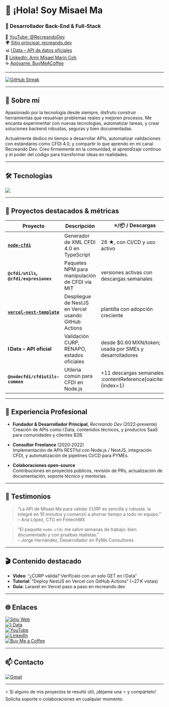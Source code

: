 # 👋 ¡Hola! Soy Misael Ma

### 🧠 Desarrollador Back‑End & Full‑Stack

🎥 [YouTube: @RecreandoDev](https://www.youtube.com/@recreandodev)  
🌍 [Sitio principal: recreando.dev](https://recreando.dev)  
📊 [I Data – API de datos oficiales](https://i-data.recreando.dev)  
💼 [LinkedIn: Amir Misael Marin Coh](https://www.linkedin.com/in/amir-misael-marin-coh/)  
☕ [Apóyame: BuyMeACoffee](https://buymeacoffee.com/recreandodev)

---

[![GitHub Streak](https://streak-stats.demolab.com?user=MisaelMa&theme=highcontrast&border_radius=7&hide_border=true&exclude_days=Sun%2CSat&card_width=467)](https://github.com/MisaelMa)

---

## 🚀 Sobre mí

Apasionado por la tecnología desde siempre, disfruto construir herramientas que resuelvan problemas reales y mejoren procesos.
Me encanta experimentar con nuevas tecnologías, automatizar tareas, y crear soluciones backend robustas, seguras y bien documentadas.

Actualmente dedico mi tiempo a desarrollar APIs, automatizar validaciones con estándares como CFDI 4.0, y compartir lo que aprendo en mi canal Recreando Dev.
Creo firmemente en la comunidad, el aprendizaje continuo y el poder del código para transformar ideas en realidades.

---

## 🛠 Tecnologías

<div align="left">
  <img src="https://skillicons.dev/icons?i=html,css,tailwind,js,ts,react,nextjs,nodejs,nestjs,express,postgres,sqlite,firebase,docker,astro,git,github,vite,cloudflare,vercel,gcp,figma,vscode,linux,md,bash,powershell" />
</div>

---

## 📌 Proyectos destacados & métricas

| Proyecto | Descripción | ⭐/📦 / Descargas |
|--------|-------------|------------------|
| **[`node-cfdi`](https://github.com/MisaelMa/node-cfdi)** | Generador de XML CFDI 4.0 en TypeScript | 26 ★, con CI/CD y uso activo |
| **`@cfdi/utils`, `@cfdi/expresiones`** | Paquetes NPM para manipulación de CFDI vía MIT | versiones activas con descargas semanales |
| **[`vercel-nest-template`](https://github.com/MisaelMa/vercel-nest-template)** | Despliegue de NestJS en Vercel usando GitHub Actions | plantilla con adopción creciente |
| **I Data – API oficial** | Validación CURP, RENAPO, estados oficiales | desde $0.60 MXN/token; usada por SMEs y desarrolladores |
| **`@nodecfdi/cfdiutils-common`** | Utilería común para CFDI en Node.js | +11 descargas semanales :contentReference[oaicite:1]{index=1} |

---

## 🧾 Experiencia Profesional

- **Fundador & Desarrollador Principal**, *Recreando Dev* (2022‑presente)  
  Creación de APIs como I Data, contenidos técnicos, y productos SaaS para comunidades y clientes B2B.

- **Consultor Freelance** (2020‑2022)  
  Implementación de APIs RESTful con Node.js / NestJS, integración CFDI, y automatización de pipelines CI/CD para PYMEs.

- **Colaboraciones open-source**  
  Contribuciones en proyectos públicos, revisión de PRs, actualización de documentación, soporte técnico y mentorías.

---

## 💬 Testimonios

> “La API de Misael Ma para validar CURP es sencilla y robusta: la integré en 10 minutos y comenzó a ahorrar tiempo a todo mi equipo.”  
> – Ana López, CTO en FintechMX

> “El paquete `node-cfdi` me salvó semanas de trabajo: bien documentado y con pruebas realistas.”  
> – Jorge Hernández, Desarrollador en PyMe Consultores

---

## 🎬 Contenido destacado

- **Video**: “¿CURP válida? Verifícalo con un solo GET en I Data”  
- **Tutorial**: “Deploy NestJS en Vercel con GitHub Actions” (~27 K vistas)  
- **Guía**: Laravel en Vercel paso a paso en recreando.dev

---

## 🌐 Enlaces

[![Sitio Web](https://img.shields.io/badge/Sitio_Web-recreando.dev-4285F4?style=for-the-badge)](https://recreando.dev)  
[![I Data](https://img.shields.io/badge/I_Data-API_oficial-5A31F4?style=for-the-badge)](https://i-data.recreando.dev)  
[![YouTube](https://img.shields.io/badge/YouTube-@RecreandoDev-FF0000?style=for-the-badge)](https://www.youtube.com/@recreandodev)  
[![LinkedIn](https://img.shields.io/badge/LinkedIn-Amir_Misael_Marin_Coh-0A66C2?style=for-the-badge)](https://www.linkedin.com/in/amir-misael-marin-coh/)  
[![Buy Me a Coffee](https://img.shields.io/badge/BuyMeACoffee-recreandodev-FDD231?style=for-the-badge)](https://buymeacoffee.com/recreandodev)

---

## 📫 Contacto

[![Gmail](https://img.shields.io/badge/amisael.amir.misael@gmail.com-email-D14836?style=for-the-badge)](mailto:amisael.amir.misael@gmail.com)

---

⭐ Si alguno de mis proyectos te resultó útil, ¡déjame una ⭐ y compártelo! Solicita soporte o colaboraciones en cualquier momento.
